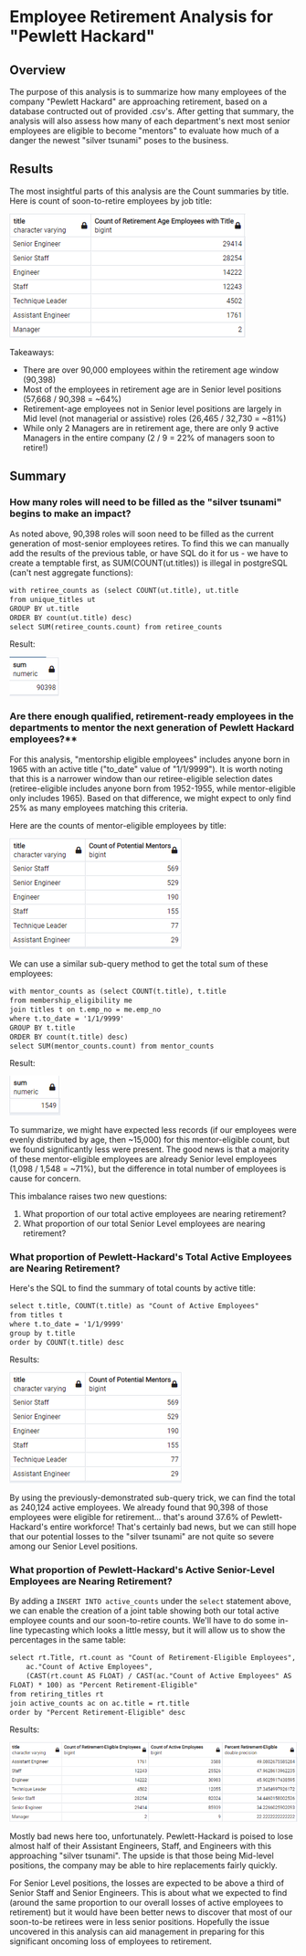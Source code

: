 # Employee Retirement Analysis for "Pewlett Hackard"
## Overview
The purpose of this analysis is to summarize how many employees of the company "Pewlett Hackard" are approaching retirement, based on a database contructed out of provided .csv's. After getting that summary, the analysis will also assess how many of each department's next most senior employees are eligible to become "mentors" to evaluate how much of a danger the newest "silver tsunami" poses to the business. 

## Results
The most insightful parts of this analysis are the Count summaries by title. 
Here is count of soon-to-retire employees by job title:

![](./Resources/RetiringCountsByTitle.png)

Takeaways:
* There are over 90,000 employees within the retirement age window (90,398)
* Most of the employees in retirement age are in Senior level positions (57,668 / 90,398 = ~64%)
* Retirement-age employees not in Senior level positions are largely in Mid level (not managerial or assistive) roles (26,465 / 32,730 = ~81%)
* While only 2 Managers are in retirement age, there are only 9 active Managers in the entire company (2 / 9 = 22% of managers soon to retire!)

## Summary
### How many roles will need to be filled as the "silver tsunami" begins to make an impact?
As noted above, 90,398 roles will soon need to be filled as the current generation of most-senior employees retires. To find this we can manually add the results of the previous table, or have SQL do it for us - we have to create a temptable first, as SUM(COUNT(ut.titles)) is illegal in postgreSQL (can't nest aggregate functions):

```
with retiree_counts as (select COUNT(ut.title), ut.title
from unique_titles ut
GROUP BY ut.title
ORDER BY count(ut.title) desc)
select SUM(retiree_counts.count) from retiree_counts
```
Result:

![](./Resources/retireeSum.png)


### Are there enough qualified, retirement-ready employees in the departments to mentor the next generation of Pewlett Hackard employees?**
For this analysis, "mentorship eligible employees" includes anyone born in 1965 with an active title ("to_date" value of "1/1/9999"). It is worth noting that this is a narrower window than our retiree-eligible selection dates (retiree-eligible includes anyone born from 1952-1955, while mentor-eligible only includes 1965). Based on that difference, we might expect to only find 25% as many employees matching this criteria.

Here are the counts of mentor-eligible employees by title:

![](./Resources/MentorCountsByTitle.png)

We can use a similar sub-query method to get the total sum of these employees:

```
with mentor_counts as (select COUNT(t.title), t.title
from membership_eligibility me
join titles t on t.emp_no = me.emp_no
where t.to_date = '1/1/9999'
GROUP BY t.title
ORDER BY count(t.title) desc)
select SUM(mentor_counts.count) from mentor_counts
```

Result:

![](./Resources/mentorSum.png)

To summarize, we might have expected less records (if our employees were evenly distributed by age, then ~15,000) for this mentor-eligible count, but we found significantly less were present. The good news is that a majority of these mentor-eligible employees are already Senior level employees (1,098 / 1,548 = ~71%), but the difference in total number of employees is cause for concern.

This imbalance raises two new questions: 
1. What proportion of our total active employees are nearing retirement?
2. What proportion of our total Senior Level employees are nearing retirement?

### What proportion of Pewlett-Hackard's Total Active Employees are Nearing Retirement?
Here's the SQL to find the summary of total counts by active title:

```
select t.title, COUNT(t.title) as "Count of Active Employees"
from titles t
where t.to_date = '1/1/9999'
group by t.title
order by COUNT(t.title) desc
```

Results:

![](./Resources/MentorCountsByTitle.png)

By using the previously-demonstrated sub-query trick, we can find the total as 240,124 active employees. We already found that 90,398 of those employees were eligible for retirement... that's around 37.6% of Pewlett-Hackard's entire workforce! That's certainly bad news, but we can still hope that our potential losses to the "silver tsunami" are not quite so severe among our Senior Level positions.

### What proportion of Pewlett-Hackard's Active Senior-Level Employees are Nearing Retirement?
By adding a ```INSERT INTO active_counts``` under the ```select``` statement above, we can enable the creation of a joint table showing both our total active employee counts and our soon-to-retire counts. We'll have to do some in-line typecasting which looks a little messy, but it will allow us to show the percentages in the same table:

```
select rt.Title, rt.count as "Count of Retirement-Eligible Employees", 
	ac."Count of Active Employees",
	(CAST(rt.count AS FLOAT) / CAST(ac."Count of Active Employees" AS FLOAT) * 100) as "Percent Retirement-Eligible"
from retiring_titles rt
join active_counts ac on ac.title = rt.title
order by "Percent Retirement-Eligible" desc
```

Results:

![](./Resources/RetirementLossPercents.png)

Mostly bad news here too, unfortunately. Pewlett-Hackard is poised to lose almost half of their Assistant Engineers, Staff, and Engineers with this approaching "silver tsunami". The upside is that those being Mid-level positions, the company may be able to hire replacements fairly quickly. 

For Senior Level positions, the losses are expected to be above a third of Senior Staff and Senior Engineers. This is about what we expected to find (around the same proportion to our overall losses of active employees to retirement) but it would have been better news to discover that most of our soon-to-be retirees were in less senior positions. Hopefully the issue uncovered in this analysis can aid management in preparing for this significant oncoming loss of employees to retirement.